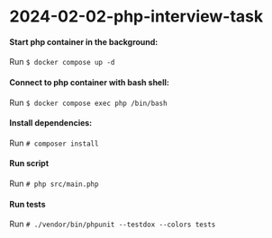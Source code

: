 # 2024-02-02-php-interview-task

#### Start php container in the background:
Run `$ docker compose up -d`

#### Connect to php container with bash shell:
Run `$ docker compose exec php /bin/bash`

#### Install dependencies:
Run `# composer install`

#### Run script
Run `# php src/main.php`

#### Run tests
Run `# ./vendor/bin/phpunit --testdox --colors tests`